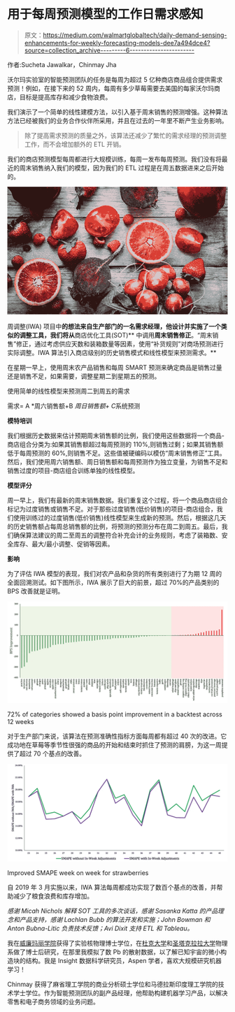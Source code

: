 # 用于每周预测模型的工作日需求感知

> 原文：<https://medium.com/walmartglobaltech/daily-demand-sensing-enhancements-for-weekly-forecasting-models-dee7a494dce4?source=collection_archive---------6----------------------->

作者:Sucheta Jawalkar，Chinmay Jha

沃尔玛实验室的智能预测团队的任务是每周为超过 5 亿种商店商品组合提供需求预测！例如，在接下来的 52 周内，每周有多少草莓需要去美国的每家沃尔玛商店，目标是提高库存和减少食物浪费。

我们演示了一个简单的线性建模方法，以引入基于周末销售的预测增强。这种算法方法已经被我们的业务合作伙伴所采用，并且在过去的一年里不断产生业务影响。

> 除了提高需求预测的质量之外，该算法还减少了繁忙的需求经理的预测调整工作，而不会增加额外的 ETL 开销。

我们的商店预测模型每周都进行大规模训练，每周一发布每周预测。我们没有将最近的周末销售纳入我们的模型，因为我们的 ETL 过程是在周五数据进来之后开始的。

![](img/3d9b78112c9e2600837b47886f70c958.png)

周调整(IWA) 项目中**的想法来自生产部门的一名需求经理，他设计并实施了一个类似的调整工具，我们将从**商店优化工具(SOT)** 中调用**周末销售修正**。“周末销售”修正，通过考虑供应天数和装箱数量等因素，使用“补货规则”对商场预测进行实际调整。IWA 算法引入商店级别的历史销售模式和线性模型来预测需求。**

在星期一早上，使用周末农产品销售和每周 SMART 预测来确定商品是销售过量还是销售不足，如果需要，调整星期二到星期五的预测。

使用简单的线性模型来预测周二到周五的需求

需求= A *周六销售额+B *周日销售额+ C*系统预测

**模特培训**

我们根据历史数据来估计预期周末销售额的比例，我们使用这些数据将一个商品-商店组合分类为:如果其销售额超过每周预测的 110%,则销售过剩；如果其销售额低于每周预测的 60%,则销售不足。这些值被硬编码以模仿“周末销售修正”工具。然后，我们使用周六销售额、周日销售额和每周预测作为独立变量，为销售不足和销售过度的项目-商店组合训练单独的线性模型。

**模型评分**

周一早上，我们有最新的周末销售数据。我们重复这个过程，将一个商品商店组合标记为过度销售或销售不足。对于那些过度销售(低价销售)的项目-商店组合，我们使用训练过的过度销售(低价销售)线性模型来生成新的预测。然后，根据这几天的历史销售额占每周总销售额的比例，将预测的预测分布在周二到周五。最后，我们确保算法建议的周二至周五的调整符合补充会计的业务规则，考虑了装箱数、安全库存、最大/最小调整、促销等因素。

**影响**

为了评估 IWA 模型的表现，我们对农产品和杂货的所有类别进行了为期 12 周的全面回溯测试。如下图所示，IWA 展示了巨大的前景，超过 70%的产品类别的 BPS 改善就是证明。

![](img/82751054410274482ec902f49434436c.png)

72% of categories showed a basis point improvement in a backtest across 12 weeks

对于生产部门来说，该算法在预测准确性指标方面每周都有超过 40 次的改进。它成功地在草莓等季节性很强的商品的开始和结束时抓住了预测的肩膀，为这一周提供了超过 70 个基点的改善。

![](img/60cf31a8f95ed0493b94b572c8aabaa4.png)

Improved SMAPE week on week for strawberries

自 2019 年 3 月实施以来，IWA 算法每周都成功实现了数百个基点的改善，并帮助减少了粮食浪费和库存增加。

*感谢 Micah Nichols 解释 SOT 工具的多次谈话，感谢 Sasanka Katta 的产品理念和产品支持，感谢 Lachlan Bubb 的算法开发和实施；John Bowman 和 Anton Bubna-Litic 负责技术反馈；Avi Dixit 支持 ETL 和 Tableau。*

我在[威廉玛丽学院](https://www.wm.edu/as/physics/)获得了实验核物理博士学位，在[杜克大学](https://phy.duke.edu/)和[圣塔克拉拉大学](https://www.scu.edu/cas/physics/faculty/sucheta-jawalkar/)物理系做了博士后研究，在那里我模拟了数 Pb 的散射数据，以了解已知宇宙的微小构造块的结构。我是 Insight 数据科学研究员，Aspen 学者，喜欢大规模研究机器学习！

Chinmay 获得了麻省理工学院的商业分析硕士学位和马德拉斯印度理工学院的技术学士学位。作为智能预测团队的副产品经理，他帮助构建机器学习产品，以解决零售和电子商务领域的业务问题。